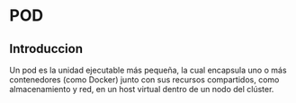 # POD

## Introduccion

Un pod es la unidad ejecutable más pequeña, la cual encapsula uno o más contenedores (como Docker) junto con sus recursos compartidos, como almacenamiento y red, en un host virtual dentro de un nodo del clúster.
